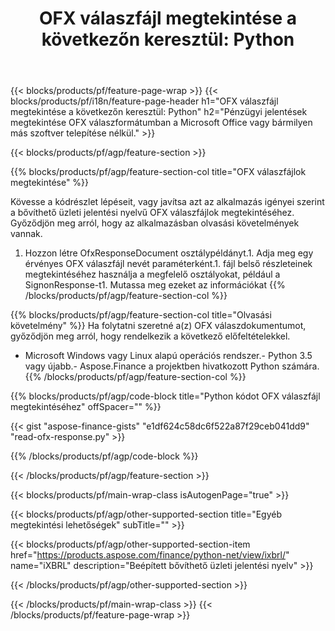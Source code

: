 ﻿---
title: "OFX válaszfájl megtekintése a következőn keresztül: Python"
description: Mintakód a OFX válaszfájl megtekintéséhez. Használja a API példakódot a OFX válaszfájlok kötegelt megtekintéséhez a Python alapú alkalmazásokban. 
url: /hu/python-net/view/ofx-response/
family: finance
platformtag: python
feature: view
informat: OFX response
outformat: 
otherformats: 
---
{{< blocks/products/pf/feature-page-wrap >}}
{{< blocks/products/pf/i18n/feature-page-header h1="OFX válaszfájl megtekintése a következőn keresztül: Python" h2="Pénzügyi jelentések megtekintése OFX válaszformátumban a Microsoft Office vagy bármilyen más szoftver telepítése nélkül." >}}

{{< blocks/products/pf/agp/feature-section >}}

{{% blocks/products/pf/agp/feature-section-col title="OFX válaszfájlok megtekintése" %}}

Kövesse a kódrészlet lépéseit, vagy javítsa azt az alkalmazás igényei szerint a bővíthető üzleti jelentési nyelvű OFX válaszfájlok megtekintéséhez. Győződjön meg arról, hogy az alkalmazásban olvasási követelmények vannak.

1. Hozzon létre OfxResponseDocument osztálypéldányt.1. Adja meg egy érvényes OFX válaszfájl nevét paraméterként.1. fájl belső részleteinek megtekintéséhez használja a megfelelő osztályokat, például a SignonResponse-t1. Mutassa meg ezeket az információkat
{{% /blocks/products/pf/agp/feature-section-col %}}

{{% blocks/products/pf/agp/feature-section-col title="Olvasási követelmény" %}}
Ha folytatni szeretné a(z) OFX válaszdokumentumot, győződjön meg arról, hogy rendelkezik a következő előfeltételekkel. 
- Microsoft Windows vagy Linux alapú operációs rendszer.- Python 3.5 vagy újabb.- Aspose.Finance a projektben hivatkozott Python számára.{{% /blocks/products/pf/agp/feature-section-col %}}

{{% blocks/products/pf/agp/code-block title="Python kódot OFX válaszfájl megtekintéséhez" offSpacer="" %}}

{{< gist "aspose-finance-gists" "e1df624c58dc6f522a87f29ceb041dd9" "read-ofx-response.py" >}}

{{% /blocks/products/pf/agp/code-block %}}

{{< /blocks/products/pf/agp/feature-section >}}

{{< blocks/products/pf/main-wrap-class isAutogenPage="true" >}}

{{< blocks/products/pf/agp/other-supported-section title="Egyéb megtekintési lehetőségek" subTitle="" >}}

{{< blocks/products/pf/agp/other-supported-section-item href="https://products.aspose.com/finance/python-net/view/ixbrl/" name="iXBRL" description="Beépített bővíthető üzleti jelentési nyelv" >}}

{{< /blocks/products/pf/agp/other-supported-section >}}

{{< /blocks/products/pf/main-wrap-class >}}
{{< /blocks/products/pf/feature-page-wrap >}}